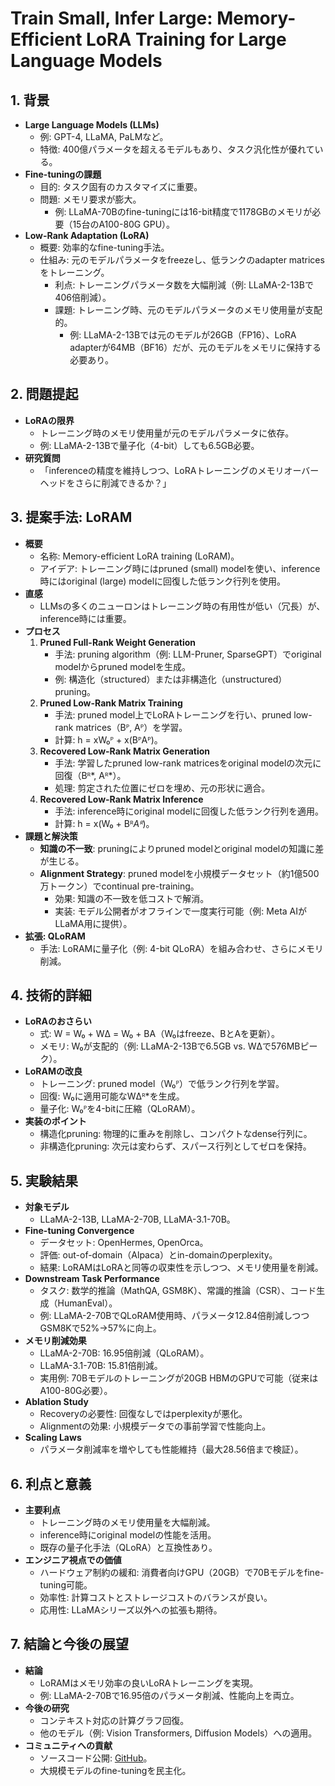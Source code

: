 # Train Small, Infer Large: Memory-Efficient LoRA Training for Large Language Models

## 1. 背景
- **Large Language Models (LLMs)**  
  - 例: GPT-4, LLaMA, PaLMなど。
  - 特徴: 400億パラメータを超えるモデルもあり、タスク汎化性が優れている。
- **Fine-tuningの課題**  
  - 目的: タスク固有のカスタマイズに重要。
  - 問題: メモリ要求が膨大。
    - 例: LLaMA-70Bのfine-tuningには16-bit精度で1178GBのメモリが必要（15台のA100-80G GPU）。
- **Low-Rank Adaptation (LoRA)**  
  - 概要: 効率的なfine-tuning手法。
  - 仕組み: 元のモデルパラメータをfreezeし、低ランクのadapter matricesをトレーニング。
    - 利点: トレーニングパラメータ数を大幅削減（例: LLaMA-2-13Bで406倍削減）。
    - 課題: トレーニング時、元のモデルパラメータのメモリ使用量が支配的。
      - 例: LLaMA-2-13Bでは元のモデルが26GB（FP16）、LoRA adapterが64MB（BF16）だが、元のモデルをメモリに保持する必要あり。

## 2. 問題提起
- **LoRAの限界**  
  - トレーニング時のメモリ使用量が元のモデルパラメータに依存。
  - 例: LLaMA-2-13Bで量子化（4-bit）しても6.5GB必要。
- **研究質問**  
  - 「inferenceの精度を維持しつつ、LoRAトレーニングのメモリオーバーヘッドをさらに削減できるか？」

## 3. 提案手法: LoRAM
- **概要**  
  - 名称: Memory-efficient LoRA training (LoRAM)。
  - アイデア: トレーニング時にはpruned (small) modelを使い、inference時にはoriginal (large) modelに回復した低ランク行列を使用。
- **直感**  
  - LLMsの多くのニューロンはトレーニング時の有用性が低い（冗長）が、inference時には重要。
- **プロセス**  
  1. **Pruned Full-Rank Weight Generation**  
     - 手法: pruning algorithm（例: LLM-Pruner, SparseGPT）でoriginal modelからpruned modelを生成。
     - 例: 構造化（structured）または非構造化（unstructured） pruning。
  2. **Pruned Low-Rank Matrix Training**  
     - 手法: pruned model上でLoRAトレーニングを行い、pruned low-rank matrices（Bᴾ, Aᴾ）を学習。
     - 計算: h = xW₀ᴾ + x(BᴾAᴾ)。
  3. **Recovered Low-Rank Matrix Generation**  
     - 手法: 学習したpruned low-rank matricesをoriginal modelの次元に回復（Bᴿ*, Aᴿ*）。
     - 処理: 剪定された位置にゼロを埋め、元の形状に適合。
  4. **Recovered Low-Rank Matrix Inference**  
     - 手法: inference時にoriginal modelに回復した低ランク行列を適用。
     - 計算: h = x(W₀ + Bᴿ*Aᴿ*)。
- **課題と解決策**  
  - **知識の不一致**: pruningによりpruned modelとoriginal modelの知識に差が生じる。
  - **Alignment Strategy**: pruned modelを小規模データセット（約1億500万トークン）でcontinual pre-training。
    - 効果: 知識の不一致を低コストで解消。
    - 実装: モデル公開者がオフラインで一度実行可能（例: Meta AIがLLaMA用に提供）。
- **拡張: QLoRAM**  
  - 手法: LoRAMに量子化（例: 4-bit QLoRA）を組み合わせ、さらにメモリ削減。

## 4. 技術的詳細
- **LoRAのおさらい**  
  - 式: W = W₀ + WΔ = W₀ + BA（W₀はfreeze、BとAを更新）。
  - メモリ: W₀が支配的（例: LLaMA-2-13Bで6.5GB vs. WΔで576MBピーク）。
- **LoRAMの改良**  
  - トレーニング: pruned model（W₀ᴾ）で低ランク行列を学習。
  - 回復: W₀に適用可能なWΔᴿ*を生成。
  - 量子化: W₀ᴾを4-bitに圧縮（QLoRAM）。
- **実装のポイント**  
  - 構造化pruning: 物理的に重みを削除し、コンパクトなdense行列に。
  - 非構造化pruning: 次元は変わらず、スパース行列としてゼロを保持。

## 5. 実験結果
- **対象モデル**  
  - LLaMA-2-13B, LLaMA-2-70B, LLaMA-3.1-70B。
- **Fine-tuning Convergence**  
  - データセット: OpenHermes, OpenOrca。
  - 評価: out-of-domain（Alpaca）とin-domainのperplexity。
  - 結果: LoRAMはLoRAと同等の収束性を示しつつ、メモリ使用量を削減。
- **Downstream Task Performance**  
  - タスク: 数学的推論（MathQA, GSM8K）、常識的推論（CSR）、コード生成（HumanEval）。
  - 例: LLaMA-2-70BでQLoRAM使用時、パラメータ12.84倍削減しつつGSM8Kで52%→57%に向上。
- **メモリ削減効果**  
  - LLaMA-2-70B: 16.95倍削減（QLoRAM）。
  - LLaMA-3.1-70B: 15.81倍削減。
  - 実用例: 70Bモデルのトレーニングが20GB HBMのGPUで可能（従来はA100-80G必要）。
- **Ablation Study**  
  - Recoveryの必要性: 回復なしではperplexityが悪化。
  - Alignmentの効果: 小規模データでの事前学習で性能向上。
- **Scaling Laws**  
  - パラメータ削減率を増やしても性能維持（最大28.56倍まで検証）。

## 6. 利点と意義
- **主要利点**  
  - トレーニング時のメモリ使用量を大幅削減。
  - inference時にoriginal modelの性能を活用。
  - 既存の量子化手法（QLoRA）と互換性あり。
- **エンジニア視点での価値**  
  - ハードウェア制約の緩和: 消費者向けGPU（20GB）で70Bモデルをfine-tuning可能。
  - 効率性: 計算コストとストレージコストのバランスが良い。
  - 応用性: LLaMAシリーズ以外への拡張も期待。

## 7. 結論と今後の展望
- **結論**  
  - LoRAMはメモリ効率の良いLoRAトレーニングを実現。
  - 例: LLaMA-2-70Bで16.95倍のパラメータ削減、性能向上を両立。
- **今後の研究**  
  - コンテキスト対応の計算グラフ回復。
  - 他のモデル（例: Vision Transformers, Diffusion Models）への適用。
- **コミュニティへの貢献**  
  - ソースコード公開: [GitHub](https://github.com/junzhang-zj/LoRAM)。
  - 大規模モデルのfine-tuningを民主化。